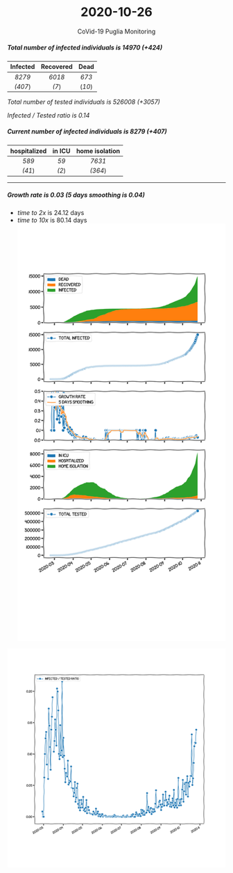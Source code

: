 <div align='center'>

# 2020-10-26
CoVid-19 Puglia Monitoring
</div>

##### Total number of infected individuals is 14970 (+424)
Infected | Recovered | Dead
:---: | :---: | :---:
*8279* | *6018* | *673*
*(407*) | *(7*) | (*10*)

*Total number of tested individuals is 526008 (+3057)*

*Infected / Tested ratio is 0.14*
##### Current number of infected individuals is 8279 (+407)
hospitalized | in ICU | home isolation
:---: | :---: | :---:
*589* |*59* |*7631*
*(41*) |*(2*) |*(364*)
***
##### Growth rate is 0.03 (5 days smoothing is 0.04)
- *time to 2x* is 24.12 days
- *time to 10x* is 80.14 days
![stats][stats]

![infected_normalized][infected_normalized]

[stats]: stats_Puglia.png
[infected_normalized]: infected_normalized_Puglia.png
